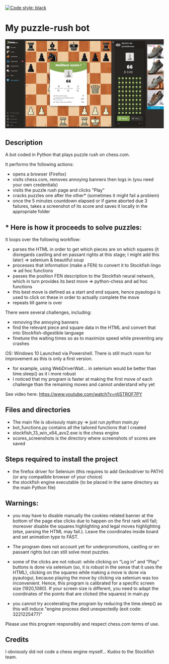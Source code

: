 [![Code style: black](https://img.shields.io/badge/code%20style-black-000000.svg)](https://github.com/psf/black)

# My puzzle-rush bot

![](https://github.com/Clement-Lelievre/puzzle_rush_bot/blob/main/scores_screenshots/2021-05-19_12-56-23.png)   

## Description 

A bot coded in Python that plays puzzle rush on chess.com.

It performs the following actions:
- opens a browser (Firefox)
- visits chess.com, removes annoying banners then logs in (you need your own credentials)
- visits the puzzle rush page and clicks "Play"
- cracks puzzles one after the other* (sometimes it might fail a problem)
- once the 5 minutes countdown elapsed or if game aborted due 3 failures, takes a screenshot of its score and saves it locally in the appropriate folder

## * Here is how it proceeds to solve puzzles:
It loops over the following workflow:
- parses the HTML in order to get which pieces are on which squares (it disregards castling and en passant rights at this stage; I might add this later) => selenium & beautiful soup
- processes that information (make a FEN) to convert it to Stockfish lingo => ad hoc functions
- passes the position FEN description to the Stockfish neural network, which in turn provides its best move => python-chess and ad hoc functions
- this best move is defined as a start and end square, hence pyautogui is used to click on these in order to actually complete the move
- repeats till game is over

There were several challenges, including:
- removing the annoying banners
- find the relevant piece and square data in the HTML and convert that into Stockfish-digestible language
- finetune the waiting times so as to maximize speed while preventing any crashes

OS: Windows 10
Launched via Powershell.
There is still much room for improvement as this is only a first version. 
- for example, using WebDriverWait... in selenium would be better than time.sleep() as it i more robust
- I noticed that my program is faster at making the first move of each challenge than the remaining moves and cannot understand why yet

See video here: https://www.youtube.com/watch?v=nIjSTROF7PY

## Files and directories

- The main file is obvisouly main.py => just run *python main.py*
- bot_functions.py contains all the tailored functions that I created
- stockfish_13_win_x64_avx2.exe is the chess engine
- scores_screenshots is the directory where screenshots of scores are saved

## Steps required to install the project

- the firefox driver for Selenium (this requires to add Geckodriver to PATH) (or any compatible browser of your choice)
- the stockfish engine executable (to be placed in the same directory as the main Python file)

## Warnings: 
- you may have to disable manually the cookies-related banner at the bottom of the page else clicks due to happen on the first rank will fail; moreover disable the squares highlighting and legal moves highlighting (else, parsing the HTML may fail.). Leave the coordinates inside board and set animation type to FAST.

- The program does not account yet for underpromotions, castling or en passant rights but can still solve most puzzles. 

- some of the clicks are not robust: while clicking on "Log in" and "Play" buttons is done via selenium (so, it is robust in the sense that it uses the HTML), clicking on the squares while making a move is done via pyautogui, because playing the move by clicking via selenium was too inconvenient.
Hence, this program is calibrated for a specific screen size (1920,1080). If your screen size is different, you need to adapt the coordinates of the points that are clicked (the squares) in main.py

- you cannot try accelerating the program by reducing the time.sleep() as this will induce "engine process died unexpectedly (exit code: 3221225477)"

Please use this program responsibly and respect chess.com terms of use.

## Credits

I obviously did not code a chess engine myself... Kudos to the Stockfish team.
